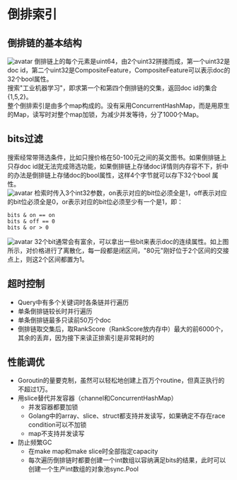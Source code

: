 # 倒排索引
## 倒排链的基本结构
![avatar](https://github.com/Orisun/radic/blob/master/img/invert_index.png)
倒排链上的每个元素是uint64，由2个uint32拼接而成，第一个uint32是doc id，第二个uint32是CompositeFeature，CompositeFeature可以表示doc的32个bool属性。<br>
搜索"工业机器学习"，即求第一个和第四个倒排链的交集，返回doc id的集合{1,5,2}。<br>
整个倒排索引是由多个map构成的。没有采用ConcurrentHashMap，而是用原生的Map，读写时对整个map加锁，为减少并发等待，分了1000个Map。
## bits过滤
搜索经常带筛选条件，比如只搜价格在50-100元之间的英文图书。如果倒排链上只存doc id就无法完成筛选功能，如果倒排链上存储doc详情则内存容不下，折中的办法是倒排链上存储doc的bool属性，这样4个字节就可以存下32个bool
属性。<br>
![avatar](https://github.com/Orisun/radic/blob/master/img/bit1.png)
检索时传入3个int32参数，on表示对应的bit位必须全是1，off表示对应的bit位必须全是0，or表示对应的bit位必须至少有一个是1，即：<br>
```
bits & on == on
bits & off == 0
bits & or > 0
```
![avatar](https://github.com/Orisun/radic/blob/master/img/bit2.png)
32个bit通常会有富余，可以拿出一些bit来表示doc的连续属性。如上图所示，对价格进行了离散化，每一段都是闭区间，"80元"刚好位于2个区间的交接点上，则这2个区间都置为1。
## 超时控制
- Query中有多个关键词时各条链并行遍历
- 单条倒排链较长时并行遍历
- 单条倒排链最多只读前50万个doc
- 倒排链取交集后，取RankScore（RankScore放内存中）最大的前6000个，其余的丢弃，因为接下来读正排索引是非常耗时的
## 性能调优
- Goroutin的量要克制，虽然可以轻松地创建上百万个routine，但真正执行的不超过1万。
- 用slice替代并发容器（channel和ConcurrentHashMap）
  - 并发容器都要加锁
  - Golang中的array、slice、struct都支持并发读写，如果确定不存在race condition可以不加锁
  - map不支持并发读写
- 防止频繁GC
  - 在make map和make slice时全部指定capacity
  - 每次遍历倒排链时都要创建一个int数组以容纳满足bits的结果，此时可以创建一个生产int数组的对象池sync.Pool
